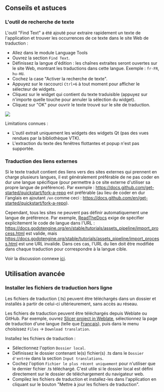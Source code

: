 ## Conseils et astuces

### L'outil de recherche de texte

L'outil "Find Text" a été ajouté pour extraire rapidement un texte de l'application et trouver les occurrences de ce texte dans le site Web de traduction :

- Allez dans le module Language Tools
- Ouvrez la section `Find Text`.
- Définissez la langue d'édition : les chaînes extraites seront ouvertes sur le site Web, montrant les traductions dans cette langue. Exemple : `fr-FR`, `hu-HU`.
- Cochez la case "Activer la recherche de texte".
- Appuyez sur le raccourci `Ctrl+6` à tout moment pour afficher le sélecteur de widgets.
- Cliquez sur le widget qui contient du texte traduisible (appuyez sur n'importe quelle touche pour annuler la sélection du widget).
- Cliquez sur "OK" pour ouvrir le texte trouvé sur le site de traduction.

![](Docs/FindText.png)

Limitations connues :
- L'outil extrait uniquement les widgets des widgets Qt (pas des vues rendues par la bibliothèque VTK).
- L'extraction du texte des fenêtres flottantes et popup n'est pas supportée.

### Traduction des liens externes

Si le texte traduit contient des liens vers des sites externes qui prennent en charge plusieurs langues, il est généralement préférable de ne pas coder en dur une langue spécifique (pour permettre à ce site externe d'utiliser sa propre langue de préférence). Par exemple : <https://docs.github.com/get-started/quickstart/fork-a-repo> est préférable (au lieu de coder en dur l'anglais en ajoutant `/en` comme ceci : <https://docs.github.com/en/get-started/quickstart/fork-a-repo>).

Cependant, tous les sites ne peuvent pas définir automatiquement une langue de préférence. Par exemple, [ReadTheDocs](https://readthedocs.org) exige de spécifier explicitement le code de langue dans l'URL : <https://docs.godotengine.org/en/stable/tutorials/assets_pipeline/import_process.html> est valide, mais <https://docs.godotengine.org/stable/tutorials/assets_pipeline/import_process.html> est une URL invalide. Dans ces cas, l'URL du lien doit être modifiée dans chaque traduction pour correspondre à la langue cible.

Voir la discussion connexe [ici](https://github.com/Slicer/Slicer/pull/6401#discussion_r884768951).

## Utilisation avancée

### Installer les fichiers de traduction hors ligne

Les fichiers de traduction (.ts) peuvent être téléchargés dans un dossier et installés à partir de celui-ci ultérieurement, sans accès au réseau.

Les fichiers de traduction peuvent être téléchargés depuis Weblate ou GitHub. Par exemple, ouvrez [Slicer project in Weblate](https://hosted.weblate.org/project/3d-slicer), sélectionnez la page de traduction d'une langue (telle que [Français](https://hosted.weblate.org/projects/3d-slicer/3d-slicer/fr/)), puis dans le menu choisissez `Files` -> `Download translation`.

Installez les fichiers de traduction :
- Sélectionnez l'option `Dossier local`.
- Définissez le dossier contenant le(s) fichier(s) .ts dans le `Dossier d'entrée` dans la section `Input translations`.
- Cochez l'option `Fichier le plus récent uniquement` pour n'utiliser que le dernier fichier .ts téléchargé. C'est utile si le dossier local est défini directement sur le dossier de téléchargement du navigateur web.
- Compilez les fichiers de traduction et installez-les dans l'application en cliquant sur le bouton "Mettre à jour les fichiers de traduction".
